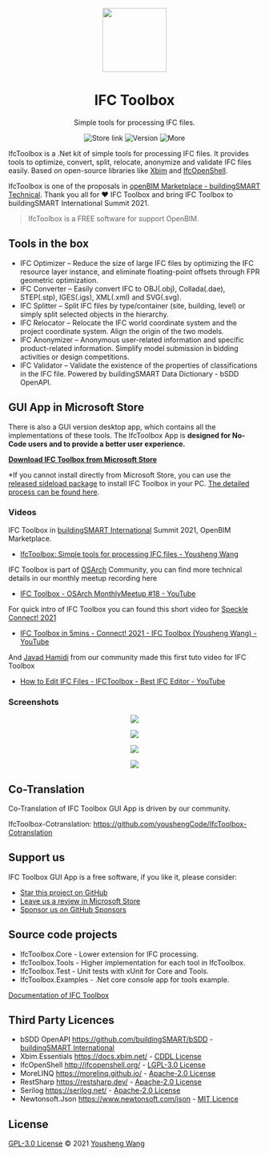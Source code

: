 <p align="center">
  <img width="128" align="center" src="https://bimmars.com/wp-content/uploads/2021/09/IfcToolbox_Applogo.png">
</p>
<h1 align="center">
  IFC Toolbox
</h1>
<p align="center">
  Simple tools for processing IFC files.
</p>
<p align="center">
  <a style="text-decoration:none" href="https://www.microsoft.com/en-us/p/ifc-toolbox/9n77phd2h471#activetab=pivot:overviewtab">
    <img src="https://img.shields.io/badge/Microsoft%20Store-Download-blue" alt="Store link" />
  </a>
  <a style="text-decoration:none">
    <img src="https://img.shields.io/badge/Latest%20Version-1.2.1.0-brightgreen" alt="Version" />
  </a>
  <a style="text-decoration:none" href="https://bimmars.com">
    <img src="https://img.shields.io/badge/More%20Info-BIM Mars-red" alt="More" />
  </a>
</p>






IfcToolbox is a .Net kit of simple tools for processing IFC files. It provides tools to optimize, convert, split, relocate, anonymize and validate IFC files easily. Based on open-source libraries like [Xbim](https://docs.xbim.net/) and [IfcOpenShell](http://ifcopenshell.org/). 

IfcToolbox is one of the proposals in [openBIM Marketplace - buildingSMART Technical](https://technical.buildingsmart.org/misc/openbim-marketplace/). Thank you all for ❤️ IFC Toolbox and bring IFC Toolbox to buildingSMART International Summit 2021.

> IfcToolbox is a FREE software for support OpenBIM.

## Tools in the box

- IFC Optimizer – Reduce the size of large IFC files by optimizing the IFC resource layer instance, and eliminate floating-point offsets through FPR geometric optimization.
- IFC Converter – Easily convert IFC to OBJ(.obj), Collada(.dae), STEP(.stp), IGES(.igs), XML(.xml) and SVG(.svg).
- IFC Splitter – Split IFC files by type/container (site, building, level) or simply split selected objects in the hierarchy.
- IFC Relocator – Relocate the IFC world coordinate system and the project coordinate system. Align the origin of the two models.
- IFC Anonymizer – Anonymous user-related information and specific product-related information. Simplify model submission in bidding activities or design competitions.
- IFC Validator – Validate the existence of the properties of classifications in the IFC file. Powered by buildingSMART Data Dictionary - bSDD OpenAPI.

## GUI App in Microsoft Store 

There is also a GUI version desktop app, which contains all the implementations of these tools. The IfcToolbox App is **designed for No-Code users and to provide a better user experience.**

**[Download IFC Toolbox from Microsoft Store](https://www.microsoft.com/en-us/p/ifc-toolbox/9n77phd2h471#activetab=pivot:overviewtab)**

*If you cannot install directly from Microsoft Store, you can use the [released sideload package](https://github.com/youshengCode/IfcToolbox/releases/tag/sideload) to install IFC Toolbox in your PC. [The detailed process can be found here](Main/Download.md).

### Videos

IFC Toolbox in [buildingSMART International](https://www.buildingsmart.org/) Summit 2021, OpenBIM Marketplace.

- [IfcToolbox: Simple tools for processing IFC files - Yousheng Wang](https://vimeo.com/642715854?embedded=true&source=video_title&owner=94789481)

IFC Toolbox is part of [OSArch](https://osarch.org/) Community, you can find more technical details in our monthly meetup recording here

- [IFC Toolbox - OSArch MonthlyMeetup #18 - YouTube](https://www.youtube.com/watch?v=UIzos3MJF3c&list=PLeQc3-WBIZnPGdBduq9PsqjOZIMo4yTE5)

For quick intro of IFC Toolbox you can found this short video for [Speckle Connect! 2021](https://speckle.systems/blog/connect/)

- [IFC Toolbox in 5mins - Connect! 2021 - IFC Toolbox (Yousheng Wang) - YouTube](https://www.youtube.com/watch?v=ctOM7cfJDO0)

And [Javad Hamidi](https://www.linkedin.com/in/javad-hamidi-8086a7150/) from our community made this first tuto video for IFC Toolbox

- [How to Edit IFC Files - IFCToolbox - Best IFC Editor - YouTube](https://www.youtube.com/watch?v=iwL_e6LAOQk)

### Screenshots

<p align="center">
  <img align="center" src="https://bimmars.com/wp-content/uploads/2021/09/StoreHeroImage2k.png">
</p>
<p align="center">
  <img align="center" src="https://bimmars.com/wp-content/uploads/2021/09/PostOptimizer_2k.png">
</p>
<p align="center">
  <img align="center" src="https://bimmars.com/wp-content/uploads/2021/09/PostSplitter_2k.png">
</p>
<p align="center">
  <img align="center" src="https://bimmars.com/wp-content/uploads/2021/09/PostConverter_2k.png">
</p>

## Co-Translation

Co-Translation of IFC Toolbox GUI App is driven by our community.

IfcToolbox-Cotranslation: https://github.com/youshengCode/IfcToolbox-Cotranslation

## Support us

IFC Toolbox GUI App is a free software, if you like it, please consider:

- [Star this project on GitHub](https://github.com/youshengCode/IfcToolbox)
- [Leave us a review in Microsoft Store](https://www.microsoft.com/en-us/p/ifc-toolbox/9n77phd2h471)
- [Sponsor us on GitHub Sponsors](https://github.com/sponsors/youshengCode)

## Source code projects

- IfcToolbox.Core - Lower extension for IFC processing.
- IfcToolbox.Tools - Higher implementation for each tool in IfcToolbox. 
- IfcToolbox.Test - Unit tests with xUnit for Core and Tools.
- IfcToolbox.Examples - .Net core console app for tools example.

[Documentation of IFC Toolbox](https://youshengcode.github.io/IfcToolbox.Doc/#/)

## Third Party Licences

- bSDD OpenAPI https://github.com/buildingSMART/bSDD - [buildingSMART International](https://www.buildingsmart.org/users/services/buildingsmart-data-dictionary/)
- Xbim.Essentials https://docs.xbim.net/ - [CDDL License](https://docs.xbim.net/license/license.html)
- IfcOpenShell http://ifcopenshell.org/ - [LGPL-3.0 License](https://github.com/IfcOpenShell/IfcOpenShell/blob/v0.6.0/COPYING)
- MoreLINQ https://morelinq.github.io/ - [Apache-2.0 License](https://licenses.nuget.org/Apache-2.0)
- RestSharp https://restsharp.dev/ - [Apache-2.0 License](https://licenses.nuget.org/Apache-2.0)
- Serilog https://serilog.net/ - [Apache-2.0 License](https://licenses.nuget.org/Apache-2.0)
- Newtonsoft.Json https://www.newtonsoft.com/json - [MIT Licence](https://licenses.nuget.org/MIT)

## License

[GPL-3.0 License](https://github.com/youshengCode/IfcToolbox/blob/master/LICENSE) © 2021 [Yousheng Wang](https://github.com/youshengCode)
